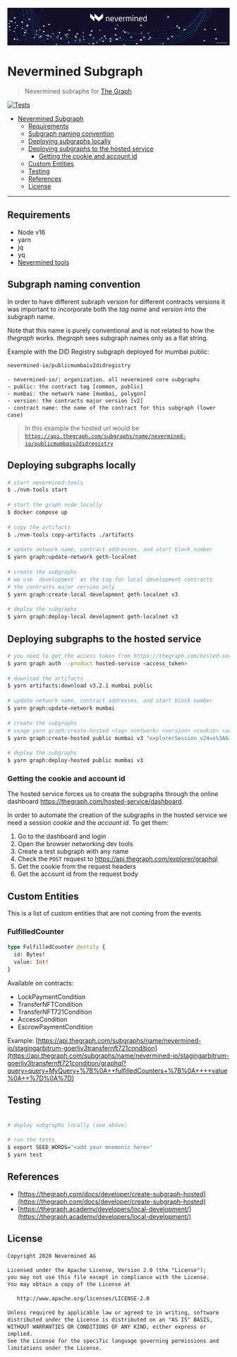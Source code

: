 [![banner](https://raw.githubusercontent.com/nevermined-io/assets/main/images/logo/banner_logo.png)](https://nevermined.io)

# Nevermined Subgraph

> Nevermined subraphs for [The Graph](https://thegraph.com)

[![Tests](https://github.com/nevermined-io/subgraph/workflows/Build/badge.svg)](https://github.com/nevermined-io/subgraph/actions)

- [Nevermined Subgraph](#nevermined-subgraph)
  - [Requirements](#requirements)
  - [Subgraph naming convention](#subgraph-naming-convention)
  - [Deploying subgraphs locally](#deploying-subgraphs-locally)
  - [Deploying subgraphs to the hosted service](#deploying-subgraphs-to-the-hosted-service)
    - [Getting the cookie and account id](#getting-the-cookie-and-account-id)
  - [Custom Entities](#custom-entities)
  - [Testing](#testing)
  - [References](#references)
  - [License](#license)

---

## Requirements

- Node v16
- yarn
- jq
- yq
- [Nevermined tools](https://github.com/nevermined-io/nvm-tools)

## Subgraph naming convention

In order to have different subraph version for different contracts versions it was important to incorporate both the _tag name_ and _version_ into the subgraph name.

Note that this name is purely conventional and is not related to how the _thegraph_ works. _thegraph_ sees subgraph names only as a flat string.

Example with the DID Registry subgraph deployed for mumbai public:

```text
nevermined-io/publicmumbaiv2didregistry

- nevermined-io/: organization. all nevermined core subgraphs
- public: the contract tag [common, public]
- mumbai: the network name [mumbai, polygon]
- version: the contracts major version [v2]
- contract name: the name of the contract for this subgraph (lower case)
```

> In this example the hosted url would be [`https://api.thegraph.com/subgraphs/name/nevermined-io/publicmumbaiv2didregistry`](https://api.thegraph.com/subgraphs/name/nevermined-io/publicmumbaiv2didregistry)

## Deploying subgraphs locally

```bash
# start nevermined-tools
$ ./nvm-tools start

# start the graph node locally
$ docker compose up

# copy the artifacts
$ ./nvm-tools copy-artifacts ./artifacts

# update network name, contract addresses, and start block number
$ yarn graph:update-network geth-localnet

# create the subgraphs
# we use `development` as the tag for local development contracts
# the contracts major version only
$ yarn graph:create-local development geth-localnet v3

# deploy the subgraphs
$ yarn graph:deploy-local development geth-localnet v3
```

## Deploying subgraphs to the hosted service

```bash
# you need to get the access token from https://thegraph.com/hosted-service/dashboard and authenticate
$ yarn graph auth --product hosted-service <access_token>

# download the artifacts
$ yarn artifacts:download v3.2.1 mumbai public

# update network name, contract addresses, and start block number
$ yarn graph:update-network mumbai

# create the subgraphs
# usage yarn graph:create-hosted <tag> <network> <version> <cookie> <account id>
$ yarn graph:create-hosted public mumbai v3 "explorerSession_v24=s%3A6zVr0-om..." "MDEy..."

# deploy the subgraphs
$ yarn graph:deploy-hosted public mumbai v3
```

### Getting the cookie and account id

The hosted service forces us to create the subgraphs through the online dashboard https://thegraph.com/hosted-service/dashboard.

In order to automate the creation of the subgraphs in the hosted service we need a session _cookie_ and the _account id_. To get them:

1. Go to the dashboard and login
2. Open the browser networking dev tools
3. Create a test subgraph with any name
4. Check the `POST` request to https://api.thegraph.com/explorer/graphql
5. Get the cookie from the request headers
6. Get the account id from the request body

## Custom Entities

This is a list of custom entities that are not coming from the events

### FulfilledCounter

```graphql
type FulfilledCounter @entity {
  id: Bytes!
  value: Int!
}
```

Available on contracts:

- LockPaymentCondition
- TransferNFTCondition
- TransferNFT721Condition
- AccessCondition
- EscrowPaymentCondition

Example: [https://api.thegraph.com/subgraphs/name/nevermined-io/stagingarbitrum-goerliv3transfernft721condition](https://api.thegraph.com/subgraphs/name/nevermined-io/stagingarbitrum-goerliv3transfernft721condition/graphql?query=query+MyQuery+%7B%0A++fulfilledCounters+%7B%0A++++value%0A++%7D%0A%7D)

## Testing

```bash

# deploy subgraphs locally (see above)

# run the tests
$ export SEED_WORDS="<add your mnemonic here>"
$ yarn test
```

## References

- [https://thegraph.com/docs/developer/create-subgraph-hosted](https://thegraph.com/docs/developer/create-subgraph-hosted)
- [https://thegraph.academy/developers/local-development/](https://thegraph.academy/developers/local-development/)

## License

```
Copyright 2020 Nevermined AG

Licensed under the Apache License, Version 2.0 (the "License");
you may not use this file except in compliance with the License.
You may obtain a copy of the License at

   http://www.apache.org/licenses/LICENSE-2.0

Unless required by applicable law or agreed to in writing, software
distributed under the License is distributed on an "AS IS" BASIS,
WITHOUT WARRANTIES OR CONDITIONS OF ANY KIND, either express or implied.
See the License for the specific language governing permissions and
limitations under the License.
```
